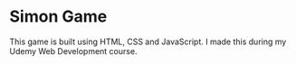 <h1>Simon Game</h1>
<p> This game is built using HTML, CSS and JavaScript. I made this during my Udemy Web Development course.</p>

